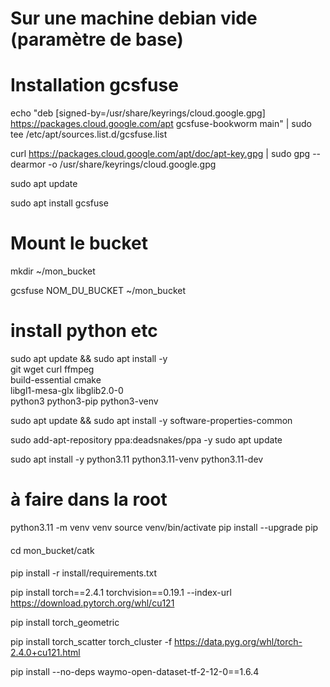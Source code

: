 # Sur une machine debian vide (paramètre de base)

# Installation gcsfuse
echo "deb [signed-by=/usr/share/keyrings/cloud.google.gpg] https://packages.cloud.google.com/apt gcsfuse-bookworm main" | sudo tee /etc/apt/sources.list.d/gcsfuse.list

curl https://packages.cloud.google.com/apt/doc/apt-key.gpg | sudo gpg --dearmor -o /usr/share/keyrings/cloud.google.gpg

sudo apt update

sudo apt install gcsfuse

# Mount le bucket 

mkdir ~/mon_bucket

gcsfuse NOM_DU_BUCKET ~/mon_bucket

# install python etc

sudo apt update && sudo apt install -y \
  git wget curl ffmpeg \
  build-essential cmake \
  libgl1-mesa-glx libglib2.0-0 \
  python3 python3-pip python3-venv

sudo apt update && sudo apt install -y software-properties-common

sudo add-apt-repository ppa:deadsnakes/ppa -y
sudo apt update

sudo apt install -y python3.11 python3.11-venv python3.11-dev

# à faire dans la root 
python3.11 -m venv venv
source venv/bin/activate
pip install --upgrade pip

####

cd mon_bucket/catk


####

pip install -r install/requirements.txt

pip install torch==2.4.1 torchvision==0.19.1 --index-url https://download.pytorch.org/whl/cu121

pip install torch_geometric

pip install torch_scatter torch_cluster -f https://data.pyg.org/whl/torch-2.4.0+cu121.html

pip install --no-deps waymo-open-dataset-tf-2-12-0==1.6.4



